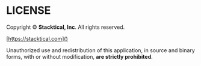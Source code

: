 # LICENSE

Copyright &copy; **Stacktical, Inc**. All rights reserved.

[https://stacktical.com]()

Unauthorized use and redistribution of this application, in source and binary forms, with or without modification, **are strictly prohibited**.
